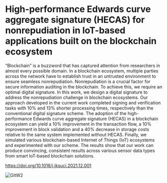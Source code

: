 # High-performance Edwards curve aggregate signature (HECAS) for nonrepudiation in IoT-based applications built on the blockchain ecosystem

“Blockchain” is a buzzword that has captured attention from researchers in almost every possible domain. In a blockchain ecosystem, multiple parties across the network have to establish trust in an untrusted environment to ensure seamless nonrepudiation. Nonrepudiation is a crucial factor for secure information auditing in the blockchain. To achieve this, we require an optimal digital signature. In this work, we design a digital signature to address the nonrepudiation challenge in blockchain ecosystems. Our approach developed in the current work completed signing and verification tasks with 10% and 13% shorter processing times, respectively than the conventional digital signature scheme. The adoption of the high-performance Edwards curve aggregate signature (HECAS) in a blockchain ecosystem can yield a 10% improvement in the transaction flow, a 10% improvement in block validation and a 40% decrease in storage costs relative to the same system implemented without HECAS. Finally, we simulated various blockchain-based Internet of Things (IoT) ecosystems and experimented with our scheme. The results show that our work can produce convincing, consistent results across various sensor data types from smart IoT-based blockchain solutions.

https://doi.org/10.1016/j.jksuci.2021.12.001

![GitW2](https://user-images.githubusercontent.com/18596906/213355082-a2dd55d3-7b61-4344-bb96-a1edcd72991d.jpg)
